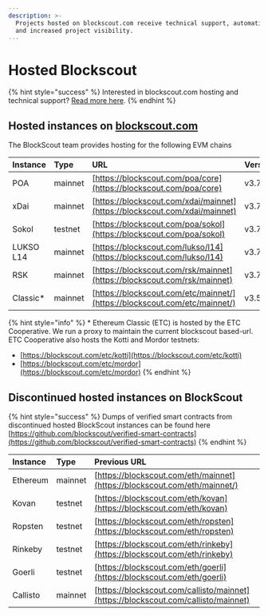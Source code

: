 ```yaml
---
description: >-
  Projects hosted on blockscout.com receive technical support, automatic updates
  and increased project visibility.
---
```


# Hosted Blockscout

{% hint style="success" %}
Interested in blockscout.com hosting and technical support? [Read more here](../../for-projects/premium-features/your-chain-on-blockscout.com.md).
{% endhint %}

## Hosted instances on [blockscout.com](http://blockscout.com)

The BlockScout team provides hosting for the following EVM chains

| Instance | Type | URL | Version |
| :--- | :--- | :--- | :--- |
| POA | mainnet | [https://blockscout.com/poa/core](https://blockscout.com/poa/core) | v3.7.0 |
| xDai | mainnet | [https://blockscout.com/xdai/mainnet](https://blockscout.com/xdai/mainnet) | v3.7.0 |
| Sokol | testnet | [https://blockscout.com/poa/sokol](https://blockscout.com/poa/sokol) | v3.7.0 |
| LUKSO L14 | mainnet | [https://blockscout.com/lukso/l14](https://blockscout.com/lukso/l14) | v3.7.0 |
| RSK | mainnet | [https://blockscout.com/rsk/mainnet](https://blockscout.com/rsk/mainnet) | v3.7.0 |
| Classic\* | mainnet | [https://blockscout.com/etc/mainnet/](https://blockscout.com/etc/mainnet/) | v3.5.0 |

{% hint style="info" %}
\* Ethereum Classic \(ETC\) is hosted by the ETC Cooperative. We run a proxy to maintain the current blockscout based-url. ETC Cooperative also hosts the Kotti and Mordor testnets:

* [https://blockscout.com/etc/kotti](https://blockscout.com/etc/kotti)
* [https://blockscout.com/etc/mordor](https://blockscout.com/etc/mordor)
{% endhint %}

## Discontinued hosted instances on BlockScout

{% hint style="success" %}
Dumps of verified smart contracts from discontinued hosted BlockScout instances can be found here [https://github.com/blockscout/verified-smart-contracts](https://github.com/blockscout/verified-smart-contracts)
{% endhint %}

| Instance | Type | Previous URL |
| :--- | :--- | :--- |
| Ethereum | mainnet | [https://blockscout.com/eth/mainnet](https://blockscout.com/eth/mainnet/) |
| Kovan | testnet | [https://blockscout.com/eth/kovan](https://blockscout.com/eth/kovan) |
| Ropsten | testnet | [https://blockscout.com/eth/ropsten](https://blockscout.com/eth/ropsten) |
| Rinkeby | testnet | [https://blockscout.com/eth/rinkeby](https://blockscout.com/eth/rinkeby) |
| Goerli | testnet | [https://blockscout.com/eth/goerli](https://blockscout.com/eth/goerli) |
| Callisto | mainnet | [https://blockscout.com/callisto/mainnet](https://blockscout.com/callisto/mainnet) |

